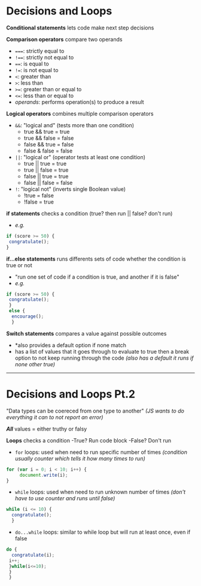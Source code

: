 # Decisions and Loops  

**Conditional statements** lets code make next step decisions

**Comparison operators** compare two operands  
  - `===`: strictly equal to 
  - `!==`: strictly not equal to 
  - `==`: is equal to 
  - `!=`: is not equal to 
  - `<`: greater than
  - `>`: less than 
  - `>=`: greater than or equal to 
  - `<=`: less than or equal to  
- *operands*: performs operation(s) to produce a result  
 
**Logical operators** combines multiple comparison operators  
- `&&`: "logical and" (tests more than one condition)
  - true && true = true 
  - true && false = false
  - false && true = false 
  - false & false = false 
- `||`: "logical or" (operator tests at least one condition)  
  - true || true = true 
  - true || false = true 
  - false || true = true 
  - false || false = false 
- `!`: "logical not" (inverts single Boolean value)  
  - !true = false 
  - !false = true  

**if statements** checks a condition (true? then run || false? don't run)
- *e.g.* 
```javascript 
if (score >= 50) { 
 congratulate();  
}
```

**if...else statements** runs differents sets of code whether the condition is true or not  
- "run one set of code if a condition is true, and another if it is false"
- *e.g.* 
```javascript
if (score >= 50) {
 congratulate(); 
 } 
 else { 
  encourage(); 
  }
```  
**Switch statements** compares a value against possible outcomes  
- *also provides a default option if none match  
- has a list of values that it goes through to evaluate to true then a break option to not keep running through the code *(also has a default it runs if none other true)*

____
# Decisions and Loops Pt.2  

"Data types can be coereced from one type to another" *(JS wants to do everything it can to not report an error)*

***All*** values = either truthy or falsy  

**Loops** checks a condition
-True? Run code block 
-False? Don't run 
- `for` loops: used when need to run specific number of times *(condition usually counter which tells it how many times to run)* 
 ```javascript 
 for (var i = 0; i < 10; i++) {
      document.write(i);
}
```
- `while` loops: used when need to run unknown number of times *(don't have to use counter and runs until false)*
```javascript 
while (i <= 10) {
  congratulate();
  }
 ``` 
- `do...while` loops: similar to while loop but will run at least once, even if false
```javascript 
do {
  congratulate(i);
 i++;
 }while(i<=10);
 }
 }
 ```
